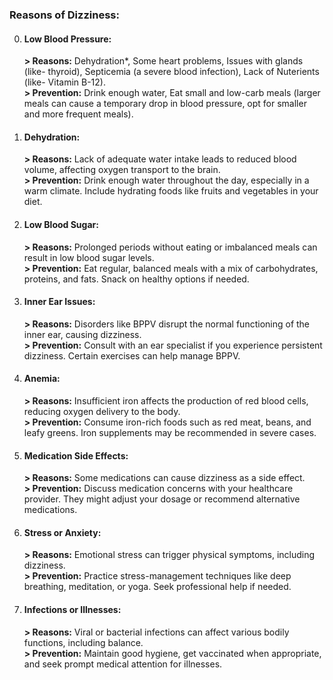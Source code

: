### **Reasons of Dizziness:**
0. #### **Low Blood Pressure:**
	**> Reasons:** Dehydration*, Some heart problems, Issues with glands (like- thyroid), Septicemia (a severe blood infection), Lack of Nuterients (like- Vitamin B-12).<br>
	**> Prevention:** Drink enough water, Eat small and low-carb meals (larger meals can cause a temporary drop in blood pressure, opt for smaller and more frequent meals).
1. #### **Dehydration:**
	**> Reasons:** Lack of adequate water intake leads to reduced blood volume, affecting oxygen transport to the brain.<br>
	**> Prevention:** Drink enough water throughout the day, especially in a warm climate. Include hydrating foods like fruits and vegetables in your diet.
2. #### **Low Blood Sugar:**
	**> Reasons:** Prolonged periods without eating or imbalanced meals can result in low blood sugar levels.<br>
	**> Prevention:** Eat regular, balanced meals with a mix of carbohydrates, proteins, and fats. Snack on healthy options if needed.
3. #### **Inner Ear Issues:**
	**> Reasons:** Disorders like BPPV disrupt the normal functioning of the inner ear, causing dizziness.<br>
	**> Prevention:** Consult with an ear specialist if you experience persistent dizziness. Certain exercises can help manage BPPV.
4. #### **Anemia:**
	**> Reasons:** Insufficient iron affects the production of red blood cells, reducing oxygen delivery to the body.<br>
	**> Prevention:** Consume iron-rich foods such as red meat, beans, and leafy greens. Iron supplements may be recommended in severe cases.
5. #### **Medication Side Effects:**
	**> Reasons:** Some medications can cause dizziness as a side effect.<br>
	**> Prevention:** Discuss medication concerns with your healthcare provider. They might adjust your dosage or recommend alternative medications.
6. #### **Stress or Anxiety:**
	**> Reasons:** Emotional stress can trigger physical symptoms, including dizziness.<br>
	**> Prevention:** Practice stress-management techniques like deep breathing, meditation, or yoga. Seek professional help if needed.
7. #### **Infections or Illnesses:**
    **> Reasons:** Viral or bacterial infections can affect various bodily functions, including balance.<br>
    **> Prevention:** Maintain good hygiene, get vaccinated when appropriate, and seek prompt medical attention for illnesses.
